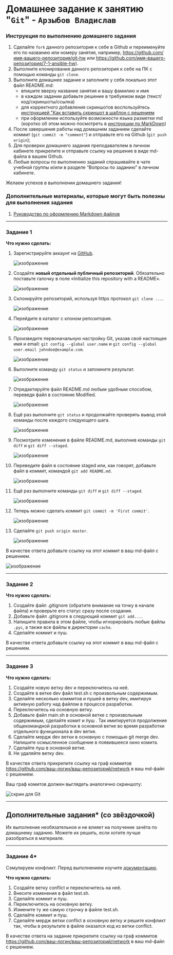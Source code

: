 # Домашнее задание к занятию "`Git`" - `Арзыбов Владислав`


### Инструкция по выполнению домашнего задания

   1. Сделайте `fork` данного репозитория к себе в Github и переименуйте его по названию или номеру занятия, например, https://github.com/имя-вашего-репозитория/git-hw или  https://github.com/имя-вашего-репозитория/7-1-ansible-hw).
   2. Выполните клонирование данного репозитория к себе на ПК с помощью команды `git clone`.
   3. Выполните домашнее задание и заполните у себя локально этот файл README.md:
      - впишите вверху название занятия и вашу фамилию и имя
      - в каждом задании добавьте решение в требуемом виде (текст/код/скриншоты/ссылка)
      - для корректного добавления скриншотов воспользуйтесь [инструкцией "Как вставить скриншот в шаблон с решением](https://github.com/netology-code/sys-pattern-homework/blob/main/screen-instruction.md)
      - при оформлении используйте возможности языка разметки md (коротко об этом можно посмотреть в [инструкции  по MarkDown](https://github.com/netology-code/sys-pattern-homework/blob/main/md-instruction.md))
   4. После завершения работы над домашним заданием сделайте коммит (`git commit -m "comment"`) и отправьте его на Github (`git push origin`);
   5. Для проверки домашнего задания преподавателем в личном кабинете прикрепите и отправьте ссылку на решение в виде md-файла в вашем Github.
   6. Любые вопросы по выполнению заданий спрашивайте в чате учебной группы и/или в разделе “Вопросы по заданию” в личном кабинете.
   
Желаем успехов в выполнении домашнего задания!
   
### Дополнительные материалы, которые могут быть полезны для выполнения задания

1. [Руководство по оформлению Markdown файлов](https://gist.github.com/Jekins/2bf2d0638163f1294637#Code)

---

### Задание 1

**Что нужно сделать:**

1. Зарегистрируйте аккаунт на [GitHub](https://github.com/).

   ![изображение](https://github.com/user-attachments/assets/cfc47d0a-ace5-4850-8c50-35a042db7a6f)

1. Создайте  **новый отдельный публичный репозиторий**. Обязательно поставьте галочку в поле «Initialize this repository with a README».

   ![изображение](https://github.com/user-attachments/assets/3e940efd-aeb2-46d3-871c-77d51ea62d5c)

3. Склонируйте репозиторий, используя https протокол `git clone ...`.

   ![изображение](https://github.com/user-attachments/assets/f239ce45-7c2d-4c79-8e18-dec064e9ebc1)

5. Перейдите в каталог с клоном репозитория.

   ![изображение](https://github.com/user-attachments/assets/e5fd48bb-795b-44e6-ada3-baa52eba1c3d)

1. Произведите первоначальную настройку Git, указав своё настоящее имя и email: `git config --global user.name` и `git config --global user.email johndoe@example.com`.

   ![изображение](https://github.com/user-attachments/assets/0b0b9098-981c-4dee-84c0-2532bdfa1cee)

1. Выполните команду `git status` и запомните результат.

   ![изображение](https://github.com/user-attachments/assets/a00b4634-a2ad-4c8a-b39b-f65d87a61b4a)

1. Отредактируйте файл README.md любым удобным способом, переведя файл в состояние Modified.

   ![изображение](https://github.com/user-attachments/assets/93854cbf-491f-4a7a-a436-50357d9edc84)

1. Ещё раз выполните `git status` и продолжайте проверять вывод этой команды после каждого следующего шага.

   ![изображение](https://github.com/user-attachments/assets/7e1d7625-4468-476c-8e7f-5f432b356623)

1. Посмотрите изменения в файле README.md, выполнив команды `git diff` и `git diff --staged`.

   ![изображение](https://github.com/user-attachments/assets/e0b438ca-9845-420a-852e-ca525096f57c)

1. Переведите файл в состояние staged или, как говорят, добавьте файл в коммит, командой `git add README.md`.

   ![изображение](https://github.com/user-attachments/assets/755e47d1-8c8c-4977-a114-fd4a60b3ce9d)

1. Ещё раз выполните команды `git diff` и `git diff --staged`.

   ![изображение](https://github.com/user-attachments/assets/82cf3079-dc19-4432-84b5-5030061bb20b)

1. Теперь можно сделать коммит `git commit -m 'First commit'`.

   ![изображение](https://github.com/user-attachments/assets/f71080ce-6207-4aa8-8157-81e0ae9f2f54)

1. Сделайте `git push origin master`.

   ![изображение](https://github.com/user-attachments/assets/afb003ed-04cf-4722-bba1-66548a1f55d7)


В качестве ответа добавьте ссылку на этот коммит в ваш md-файл с решением.

   ![изображение](https://github.com/user-attachments/assets/87a42360-0e8d-4e3a-9e40-5cb1422b9030)


---

### Задание 2

**Что нужно сделать:**

1. Создайте файл .gitignore (обратите внимание на точку в начале файла) и проверьте его статус сразу после создания.
1. Добавьте файл .gitignore в следующий коммит `git add...`.
1. Напишите правила в этом файле, чтобы игнорировать любые файлы `.pyc`, а также все файлы в директории `cache`.
1. Сделайте коммит и пуш.

В качестве ответа добавьте ссылку на этот коммит в ваш md-файл с решением.

---

### Задание 3

**Что нужно сделать:**

1. Создайте новую ветку dev и переключитесь на неё.
2. Создайте в ветке dev файл test.sh с произвольным содержимым.
3. Сделайте несколько коммитов и пушей  в ветку dev, имитируя активную работу над  файлом в процессе разработки.
4. Переключитесь на основную ветку.
5. Добавьте файл main.sh в основной ветке с произвольным содержимым, сделайте комит и пуш . Так имитируется продолжение общекомандной разработки в основной ветке во время разработки отдельного функционала в dev  ветке.
6. Сделайте мердж dev  ветки в основную с помощью git merge dev. Напишите осмысленное сообщение в появившееся окно комита.
7. Сделайте пуш в основной ветке.
8. Не удаляйте ветку dev.

В качестве ответа прикрепите ссылку на граф коммитов https://github.com/ваш-логин/ваш-репозиторий/network в ваш md-файл с решением.

Ваш граф комитов должен выглядеть аналогично скриншоту:   

![скрин для Git](https://github.com/netology-code/sdvps-homeworks/assets/77622076/e73589cf-7e97-40e5-ac01-d1d55376f1b9)

---
## Дополнительные задания* (со звёздочкой)

Их выполнение необязательное и не влияет на получение зачёта по домашнему заданию. Можете их решить, если хотите лучше разобраться в материале.

---
### Задание 4*

Сэмулируем конфликт. Перед выполнением изучите [документацию](https://git-scm.com/book/ru/v2/%D0%98%D0%BD%D1%81%D1%82%D1%80%D1%83%D0%BC%D0%B5%D0%BD%D1%82%D1%8B-Git-%D0%9F%D1%80%D0%BE%D0%B4%D0%B2%D0%B8%D0%BD%D1%83%D1%82%D0%BE%D0%B5-%D1%81%D0%BB%D0%B8%D1%8F%D0%BD%D0%B8%D0%B5).

**Что нужно сделать:**

1. Создайте ветку conflict и переключитесь на неё.
2. Внесите изменения в файл test.sh. 
3. Сделайте коммит и пуш.
4. Переключитесь на основную ветку.
5. Измените ту же самую строчку в файле test.sh.
6. Сделайте коммит и пуш.
7. Сделайте мердж ветки conflict в основную ветку и решите конфликт так, чтобы в результате в файле оказался код из ветки conflict.

В качестве ответа на задание прикрепите ссылку на граф коммитов https://github.com/ваш-логин/ваш-репозиторий/network в ваш md-файл с решением.

